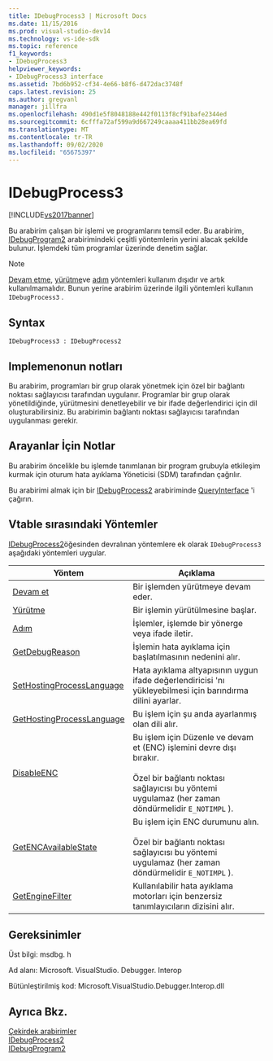```yaml
---
title: IDebugProcess3 | Microsoft Docs
ms.date: 11/15/2016
ms.prod: visual-studio-dev14
ms.technology: vs-ide-sdk
ms.topic: reference
f1_keywords:
- IDebugProcess3
helpviewer_keywords:
- IDebugProcess3 interface
ms.assetid: 7bd6b952-cf34-4e66-b8f6-d472dac3748f
caps.latest.revision: 25
ms.author: gregvanl
manager: jillfra
ms.openlocfilehash: 490d1e5f8048188e442f0113f8cf91bafe2344ed
ms.sourcegitcommit: 6cfffa72af599a9d667249caaaa411bb28ea69fd
ms.translationtype: MT
ms.contentlocale: tr-TR
ms.lasthandoff: 09/02/2020
ms.locfileid: "65675397"
---
```

# <a name="idebugprocess3"></a>IDebugProcess3
[!INCLUDE[vs2017banner](../../../includes/vs2017banner.md)]

Bu arabirim çalışan bir işlemi ve programlarını temsil eder. Bu arabirim, [IDebugProgram2](../../../extensibility/debugger/reference/idebugprogram2.md) arabirimindeki çeşitli yöntemlerin yerini alacak şekilde bulunur. İşlemdeki tüm programlar üzerinde denetim sağlar.  
  
> [!NOTE]
> [Devam etme](../../../extensibility/debugger/reference/idebugprogram2-continue.md), [yürütme](../../../extensibility/debugger/reference/idebugprogram2-execute.md)ve [adım](../../../extensibility/debugger/reference/idebugprogram2-step.md) yöntemleri kullanım dışıdır ve artık kullanılmamalıdır. Bunun yerine arabirim üzerinde ilgili yöntemleri kullanın `IDebugProcess3` .  
  
## <a name="syntax"></a>Syntax  
  
```  
IDebugProcess3 : IDebugProcess2  
```  
  
## <a name="notes-for-implementers"></a>Implemenonun notları  
 Bu arabirim, programları bir grup olarak yönetmek için özel bir bağlantı noktası sağlayıcısı tarafından uygulanır. Programlar bir grup olarak yönetildiğinde, yürütmesini denetleyebilir ve bir ifade değerlendirici için dil oluşturabilirsiniz. Bu arabirimin bağlantı noktası sağlayıcısı tarafından uygulanması gerekir.  
  
## <a name="notes-for-callers"></a>Arayanlar İçin Notlar  
 Bu arabirim öncelikle bu işlemde tanımlanan bir program grubuyla etkileşim kurmak için oturum hata ayıklama Yöneticisi (SDM) tarafından çağrılır.  
  
 Bu arabirimi almak için bir [IDebugProcess2](../../../extensibility/debugger/reference/idebugprocess2.md) arabiriminde [QueryInterface](https://msdn.microsoft.com/library/62fce95e-aafa-4187-b50b-e6611b74c3b3) 'i çağırın.  
  
## <a name="methods-in-vtable-order"></a>Vtable sırasındaki Yöntemler  
 [IDebugProcess2](../../../extensibility/debugger/reference/idebugprocess2.md)öğesinden devralınan yöntemlere ek olarak `IDebugProcess3` aşağıdaki yöntemleri uygular.  
  
|Yöntem|Açıklama|  
|------------|-----------------|  
|[Devam et](../../../extensibility/debugger/reference/idebugprocess3-continue.md)|Bir işlemden yürütmeye devam eder.|  
|[Yürütme](../../../extensibility/debugger/reference/idebugprocess3-execute.md)|Bir işlemin yürütülmesine başlar.|  
|[Adım](../../../extensibility/debugger/reference/idebugprocess3-step.md)|İşlemler, işlemde bir yönerge veya ifade iletir.|  
|[GetDebugReason](../../../extensibility/debugger/reference/idebugprocess3-getdebugreason.md)|İşlemin hata ayıklama için başlatılmasının nedenini alır.|  
|[SetHostingProcessLanguage](../../../extensibility/debugger/reference/idebugprocess3-sethostingprocesslanguage.md)|Hata ayıklama altyapısının uygun ifade değerlendiricisi 'nı yükleyebilmesi için barındırma dilini ayarlar.|  
|[GetHostingProcessLanguage](../../../extensibility/debugger/reference/idebugprocess3-gethostingprocesslanguage.md)|Bu işlem için şu anda ayarlanmış olan dili alır.|  
|[DisableENC](../../../extensibility/debugger/reference/idebugprocess3-disableenc.md)|Bu işlem için Düzenle ve devam et (ENC) işlemini devre dışı bırakır.<br /><br /> Özel bir bağlantı noktası sağlayıcısı bu yöntemi uygulamaz (her zaman döndürmelidir `E_NOTIMPL` ).|  
|[GetENCAvailableState](../../../extensibility/debugger/reference/idebugprocess3-getencavailablestate.md)|Bu işlem için ENC durumunu alın.<br /><br /> Özel bir bağlantı noktası sağlayıcısı bu yöntemi uygulamaz (her zaman döndürmelidir `E_NOTIMPL` ).|  
|[GetEngineFilter](../../../extensibility/debugger/reference/idebugprocess3-getenginefilter.md)|Kullanılabilir hata ayıklama motorları için benzersiz tanımlayıcıların dizisini alır.|  
  
## <a name="requirements"></a>Gereksinimler  
 Üst bilgi: msdbg. h  
  
 Ad alanı: Microsoft. VisualStudio. Debugger. Interop  
  
 Bütünleştirilmiş kod: Microsoft.VisualStudio.Debugger.Interop.dll  
  
## <a name="see-also"></a>Ayrıca Bkz.  
 [Çekirdek arabirimler](../../../extensibility/debugger/reference/core-interfaces.md)   
 [IDebugProcess2](../../../extensibility/debugger/reference/idebugprocess2.md)   
 [IDebugProgram2](../../../extensibility/debugger/reference/idebugprogram2.md)
